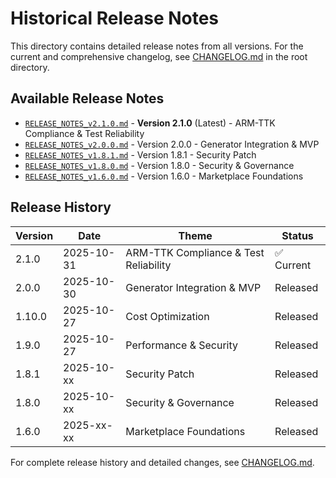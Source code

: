 # Historical Release Notes

This directory contains detailed release notes from all versions. For the current and comprehensive changelog, see [CHANGELOG.md](../../CHANGELOG.md) in the root directory.

## Available Release Notes

- [`RELEASE_NOTES_v2.1.0.md`](RELEASE_NOTES_v2.1.0.md) - **Version 2.1.0** (Latest) - ARM-TTK Compliance & Test Reliability
- [`RELEASE_NOTES_v2.0.0.md`](RELEASE_NOTES_v2.0.0.md) - Version 2.0.0 - Generator Integration & MVP
- [`RELEASE_NOTES_v1.8.1.md`](RELEASE_NOTES_v1.8.1.md) - Version 1.8.1 - Security Patch
- [`RELEASE_NOTES_v1.8.0.md`](RELEASE_NOTES_v1.8.0.md) - Version 1.8.0 - Security & Governance
- [`RELEASE_NOTES_v1.6.0.md`](RELEASE_NOTES_v1.6.0.md) - Version 1.6.0 - Marketplace Foundations

## Release History

| Version | Date | Theme | Status |
|---------|------|-------|--------|
| 2.1.0 | 2025-10-31 | ARM-TTK Compliance & Test Reliability | ✅ Current |
| 2.0.0 | 2025-10-30 | Generator Integration & MVP | Released |
| 1.10.0 | 2025-10-27 | Cost Optimization | Released |
| 1.9.0 | 2025-10-27 | Performance & Security | Released |
| 1.8.1 | 2025-10-xx | Security Patch | Released |
| 1.8.0 | 2025-10-xx | Security & Governance | Released |
| 1.6.0 | 2025-xx-xx | Marketplace Foundations | Released |

For complete release history and detailed changes, see [CHANGELOG.md](../../CHANGELOG.md).
